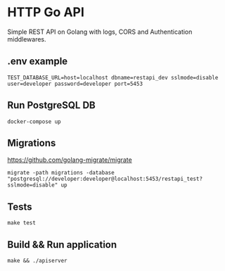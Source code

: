 # HTTP Go API

Simple REST API on Golang with logs, CORS and Authentication middlewares.

## .env example

```
TEST_DATABASE_URL=host=localhost dbname=restapi_dev sslmode=disable user=developer password=developer port=5453
```

## Run PostgreSQL DB

```
docker-compose up
```

## Migrations

https://github.com/golang-migrate/migrate

```
migrate -path migrations -database "postgresql://developer:developer@localhost:5453/restapi_test?sslmode=disable" up
```

## Tests

```
make test
```

## Build && Run application

```
make && ./apiserver
```
